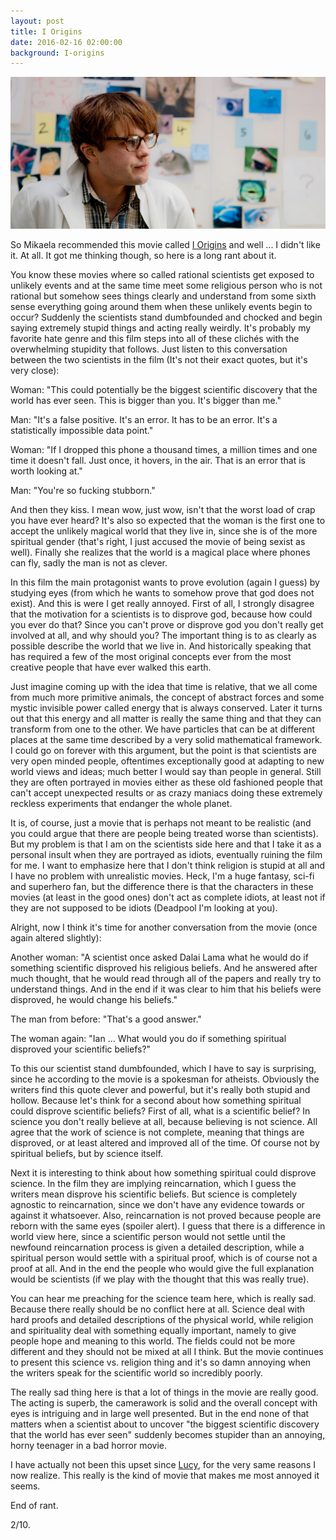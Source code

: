 ```yaml
---
layout: post
title: I Origins
date: 2016-02-16 02:00:00
background: I-origins
---
```


!["I Origins"](/assets/pictures/I-origins.jpg)

So Mikaela recommended this movie called [I Origins](http://www.imdb.com/title/tt2884206/) and well ... I didn't like it. At all. It got me thinking though, so here is a long rant about it.

You know these movies where so called rational scientists get exposed to unlikely events and at the same time meet some religious person who is not rational but somehow sees things clearly and understand from some sixth sense everything going around them when these unlikely events begin to occur? Suddenly the scientists stand dumbfounded and chocked and begin saying extremely stupid things and acting really weirdly. It's probably my favorite hate genre and this film steps into all of these clichés with the overwhelming stupidity that follows. Just listen to this conversation between the two scientists in the film (It's not their exact quotes, but it's very close):

Woman: "This could potentially be the biggest scientific discovery that the world has ever seen. This is bigger than you. It's bigger than me."

Man: "It's a false positive. It's an error. It has to be an error. It's a statistically impossible data point."

Woman: "If I dropped this phone a thousand times, a million times and one time it doesn't fall. Just once, it hovers, in the air. That is an error that is worth looking at."

Man: "You're so fucking stubborn."

And then they kiss. I mean wow, just wow, isn't that the worst load of crap you have ever heard? It's also so expected that the woman is the first one to accept the unlikely magical world that they live in, since she is of the more spiritual gender (that's right, I just accused the movie of being sexist as well). Finally she realizes that the world is a magical place where phones can fly, sadly the man is not as clever.

In this film the main protagonist wants to prove evolution (again I guess) by studying eyes (from which he wants to somehow prove that god does not exist). And this is were I get really annoyed. First of all, I strongly disagree that the motivation for a scientists is to disprove god, because how could you ever do that? Since you can't prove or disprove god you don't really get involved at all, and why should you? The important thing is to as clearly as possible describe the world that we live in. And historically speaking that has required a few of the most original concepts ever from the most creative people that have ever walked this earth. 

Just imagine coming up with the idea that time is relative, that we all come from much more primitive animals, the concept of abstract forces and some mystic invisible power called energy that is always conserved.  Later it turns out that this energy and all matter is really the same thing and that they can transform from one to the other. We have particles that can be at different places at the same time described by a very solid mathematical framework. I could go on forever with this argument, but the point is that scientists are very open minded people, oftentimes exceptionally good at adapting to new world views and ideas; much better I would say than people in general. Still they are often portrayed in movies either as these old fashioned people that can't accept unexpected results or as crazy maniacs doing these extremely reckless experiments that endanger the whole planet. 

It is, of course, just a movie that is perhaps not meant to be realistic (and you could argue that there are people being treated worse than scientists). But my problem is that I am on the scientists side here and that I take it as a personal insult when they are portrayed as idiots, eventually ruining the film for me. I want to emphasize here that I don't think religion is stupid at all and I have no problem with unrealistic movies. Heck, I'm a huge fantasy, sci-fi and superhero fan, but the difference there is that the characters in these movies (at least in the good ones) don't act as complete idiots, at least not if they are not supposed to be idiots (Deadpool I'm looking at you). 

Alright, now I think it's time for another conversation from the movie (once again altered slightly):

Another woman: "A scientist once asked Dalai Lama what he would do if something scientific disproved his religious beliefs. And he answered after much thought, that he would read through all of the papers and really try to understand things. And in the end if it was clear to him that his beliefs were disproved, he would change his beliefs." 

The man from before: "That's a good answer."

The woman again: "Ian ... What would you do if something spiritual disproved your scientific beliefs?"

To this our scientist stand dumbfounded, which I have to say is surprising, since he according to the movie is a spokesman for atheists. Obviously the writers find this quote clever and powerful, but it's really both stupid and hollow. Because let's think for a second about how something spiritual could disprove scientific beliefs? First of all, what is a scientific belief? In science you don't really believe at all, because believing is not science. All agree that the work of science is not complete, meaning that things are disproved, or at least altered and improved all of the time. Of course not by spiritual beliefs, but by science itself. 

Next it is interesting to think about how something spiritual could disprove science. In the film they are implying reincarnation, which I guess the writers mean disprove his scientific beliefs. But science is completely agnostic to reincarnation, since we don't have any evidence towards or against it whatsoever. Also, reincarnation is not proved because people are reborn with the same eyes (spoiler alert). I guess that there is a difference in world view here, since a scientific person would not settle until the newfound reincarnation process is given a detailed description, while a spiritual person would settle with a spiritual proof, which is of course not a proof at all. And in the end the people who would give the full explanation would be scientists (if we play with the thought that this was really true).

You can hear me preaching for the science team here, which is really sad. Because there really should be no conflict here at all. Science deal with hard proofs and detailed descriptions of the physical world, while religion and spirituality deal with something equally important, namely to give people hope and meaning to this world. The fields could not be more different and they should not be mixed at all I think. But the movie continues to present this science vs. religion thing and it's so damn annoying when the writers speak for the scientific world so incredibly poorly.

The really sad thing here is that a lot of things in the movie are really good. The acting is superb, the camerawork is solid and the overall concept with eyes is intriguing and in large well presented. But in the end none of that matters when a scientist about to uncover "the biggest scientific discovery that the world has ever seen" suddenly becomes stupider than an annoying, horny teenager in a bad horror movie. 

I have actually not been this upset since [Lucy](http://www.imdb.com/title/tt2872732/), for the very same reasons I now realize. This really is the kind of movie that makes me most annoyed it seems.

End of rant.

2/10.

